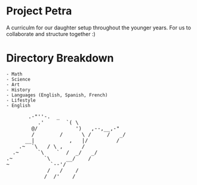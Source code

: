 # Project Petra
A curriculm for our daughter setup throughout the younger years. For us to collaborate and structure together :)
# Directory Breakdown
    - Math
    - Science 
    - Art
    - History
    - Languages (English, Spanish, French)
    - Lifestyle
    - English

<pre>       .-"''-.  _
          .'       `( \ 
        @/            ')   ,--,__,-"
        /        /      \ /     /   _/
      __|           ,   |/         /
    .~  `\   / \ ,      /
  .~      `\    `  /  _/   _/
.~          `\     __/    /
~             `--'/
             /   /    /
            /  /'    /       </pre>
